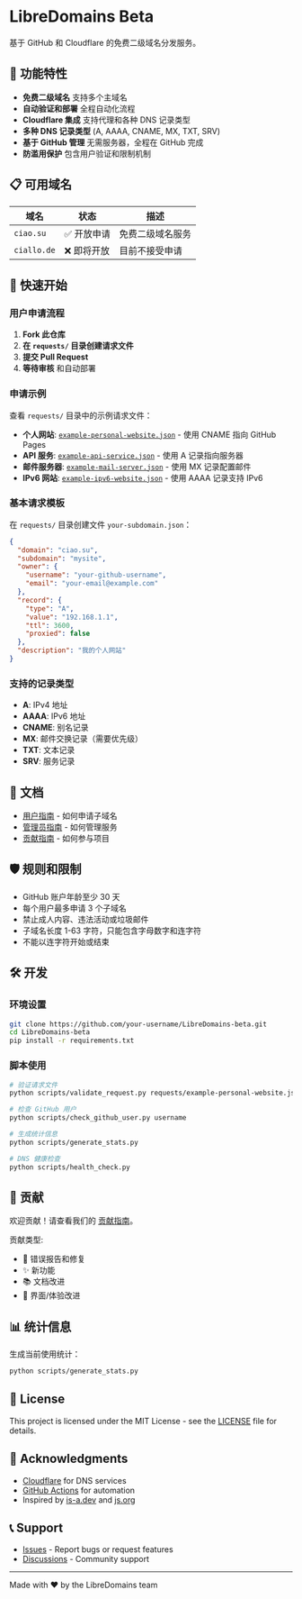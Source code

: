 # LibreDomains Beta

基于 GitHub 和 Cloudflare 的免费二级域名分发服务。

## 🌟 功能特性

- **免费二级域名** 支持多个主域名
- **自动验证和部署** 全程自动化流程
- **Cloudflare 集成** 支持代理和各种 DNS 记录类型
- **多种 DNS 记录类型** (A, AAAA, CNAME, MX, TXT, SRV)
- **基于 GitHub 管理** 无需服务器，全程在 GitHub 完成
- **防滥用保护** 包含用户验证和限制机制

## 📋 可用域名

| 域名 | 状态 | 描述 |
|--------|--------|-------------|
| `ciao.su` | ✅ 开放申请 | 免费二级域名服务 |
| `ciallo.de` | ❌ 即将开放 | 目前不接受申请 |

## 🚀 快速开始

### 用户申请流程

1. **Fork 此仓库**
2. **在 `requests/` 目录创建请求文件**
3. **提交 Pull Request**
4. **等待审核** 和自动部署

### 申请示例

查看 `requests/` 目录中的示例请求文件：

- **个人网站**: [`example-personal-website.json`](requests/example-personal-website.json) - 使用 CNAME 指向 GitHub Pages
- **API 服务**: [`example-api-service.json`](requests/example-api-service.json) - 使用 A 记录指向服务器
- **邮件服务器**: [`example-mail-server.json`](requests/example-mail-server.json) - 使用 MX 记录配置邮件
- **IPv6 网站**: [`example-ipv6-website.json`](requests/example-ipv6-website.json) - 使用 AAAA 记录支持 IPv6

### 基本请求模板

在 `requests/` 目录创建文件 `your-subdomain.json`：

```json
{
  "domain": "ciao.su",
  "subdomain": "mysite",
  "owner": {
    "username": "your-github-username",
    "email": "your-email@example.com"
  },
  "record": {
    "type": "A",
    "value": "192.168.1.1",
    "ttl": 3600,
    "proxied": false
  },
  "description": "我的个人网站"
}
```

### 支持的记录类型

- **A**: IPv4 地址
- **AAAA**: IPv6 地址  
- **CNAME**: 别名记录
- **MX**: 邮件交换记录（需要优先级）
- **TXT**: 文本记录
- **SRV**: 服务记录

## 📖 文档

- [用户指南](docs/USER_GUIDE.md) - 如何申请子域名
- [管理员指南](docs/ADMIN_GUIDE.md) - 如何管理服务
- [贡献指南](CONTRIBUTING.md) - 如何参与项目

## 🛡️ 规则和限制

- GitHub 账户年龄至少 30 天
- 每个用户最多申请 3 个子域名
- 禁止成人内容、违法活动或垃圾邮件
- 子域名长度 1-63 字符，只能包含字母数字和连字符
- 不能以连字符开始或结束

## 🛠️ 开发

### 环境设置

```bash
git clone https://github.com/your-username/LibreDomains-beta.git
cd LibreDomains-beta
pip install -r requirements.txt
```

### 脚本使用

```bash
# 验证请求文件
python scripts/validate_request.py requests/example-personal-website.json

# 检查 GitHub 用户
python scripts/check_github_user.py username

# 生成统计信息
python scripts/generate_stats.py

# DNS 健康检查
python scripts/health_check.py
```

## 🤝 贡献

欢迎贡献！请查看我们的 [贡献指南](CONTRIBUTING.md)。

贡献类型:
- 🐛 错误报告和修复
- ✨ 新功能
- 📚 文档改进
- 🎨 界面/体验改进

## 📊 统计信息

生成当前使用统计：

```bash
python scripts/generate_stats.py
```

## 📝 License

This project is licensed under the MIT License - see the [LICENSE](LICENSE) file for details.

## 🙏 Acknowledgments

- [Cloudflare](https://cloudflare.com) for DNS services
- [GitHub Actions](https://github.com/features/actions) for automation
- Inspired by [is-a.dev](https://github.com/is-a-dev/register) and [js.org](https://github.com/js-org/js.org)

## 📞 Support

- [Issues](https://github.com/your-username/LibreDomains-beta/issues) - Report bugs or request features
- [Discussions](https://github.com/your-username/LibreDomains-beta/discussions) - Community support

---

Made with ❤️ by the LibreDomains team
